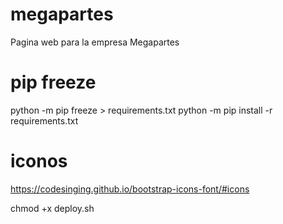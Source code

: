 # megapartes
Pagina web para la empresa Megapartes

# pip freeze
python -m pip freeze > requirements.txt
python -m pip install -r requirements.txt

# iconos
https://codesinging.github.io/bootstrap-icons-font/#icons


chmod +x deploy.sh
